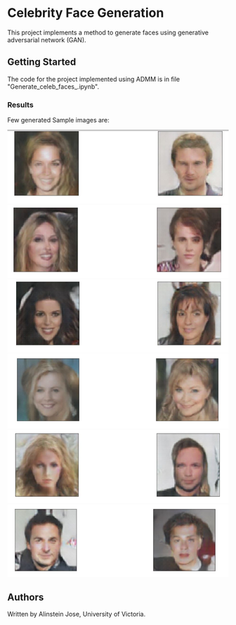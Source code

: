# Celebrity Face Generation
This project implements a method to generate faces using generative adversarial network (GAN). 



## Getting Started

The code for the project implemented using ADMM is in file "Generate_celeb_faces_.ipynb".


### Results

Few generated Sample images are:

![Generated image](https://github.com/alinstein/Face_generation/blob/master/5.JPG)
![Generated image](https://github.com/alinstein/Face_generation/blob/master/6.JPG)
![Generated image](https://github.com/alinstein/Face_generation/blob/master/7.JPG)
![Generated image](https://github.com/alinstein/Face_generation/blob/master/8.JPG)
![Generated image](https://github.com/alinstein/Face_generation/blob/master/9.JPG)
![Generated image](https://github.com/alinstein/Face_generation/blob/master/10.JPG)



## Authors

Written by Alinstein Jose, University of Victoria.


